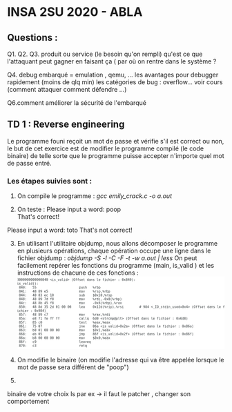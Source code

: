 # INSA 2SU 2020 - ABLA 

## Questions : 
Q1. 
Q2.
Q3. 
produit ou service (le besoin qu'on rempli)
qu'est ce que l'attaquant peut gagner en faisant ça (
par où on rentre dans le système ? 

Q4. debug embarqué = emulation , qemu, ... les avantages pour debugger rapidement (moins de qlq min)
les catégories de bug : overflow... voir cours (comment attaquer comment défendre ...)

Q6.comment améliorer la sécurité de l'embarqué 



## TD 1 : Reverse engineering 

Le programme founi reçoit un mot de passe et vérifie s'il est correct ou non, le but de cet exercice est de modifier le programme compilé (le code binaire) de telle sorte que le programme puisse accepter n'importe quel mot de passe entré. 

### Les étapes suivies sont : 
1. On compile le programme : *gcc emily_crack.c -o a.out*

2. On teste : Please input a word: poop   
              That's correct!     

Please input a word: toto
That's not correct!

3. En utilisant l'utilitaire objdump, nous allons décomposer le programme en plusieurs opérations, chaque opération occupe une ligne dans le fichier objdump : *objdump -S -l -C -F -t -w a.out | less*
On peut facilement repérer les fonctions du programme (main, is_valid ) et les instructions de chacune de ces fonctions : 
![Capture hexa](https://github.com/iabla/TD_SE_abla/raw/master/docs/screens/Capture%20du%202020-01-28%2016-04-34.png)


4. On modifie le binaire (on modifie l'adresse qui va être appelée lorsque le mot de passe sera différent de "poop")

5. 



binaire de votre choix ls par ex -> il faut le patcher , changer son comportement 
